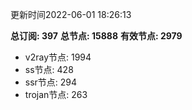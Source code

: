 更新时间2022-06-01 18:26:13

**总订阅: 397**
**总节点: 15888**
**有效节点: 2979**
- v2ray节点: 1994
- ss节点: 428
- ssr节点: 294
- trojan节点: 263
